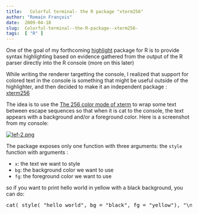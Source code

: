 ```yaml
---
title:   Colorful terminal- the R package "xterm256"
author: "Romain François"
date:  2009-04-18
slug:  Colorful-terminal--the-R-package--xterm256-
tags:  [ "R" ]
---
```

<div class="post-content">
<p>One of the goal of my forthcoming <a href="http://r-forge.r-project.org/projects/highlight/">highlight</a> package for R is to provide syntax highlighting based on evidence gathered from the output of the R parser directly into the R console (more on this later)</p>

<p>While writing the renderer targetting the console, I realized that support for colored text in the console is something that might be useful outside of the highlighter, and then decided to make it an independent package : <a href="http://r-forge.r-project.org/plugins/scmsvn/viewcvs.php/pkg/xterm256/?root=highlight">xterm256</a></p>

<p>The idea is to use the <a href="http://frexx.de/xterm-256-notes/">The 256 color mode of xterm</a> to wrap some text between escape sequences so that when it is cat to the console, the text appears with a background and/or a foreground color. Here is a screenshot from my console: 

<a href="/public/posts/xterm256/lef-2.png"><img src="/public/posts/xterm256/.lef-2_m.jpg" alt="lef-2.png" style="margin: 0 auto; display: block;" title="lef-2.png, avr. 2009"></a>

</p>
<p>The package exposes only one function with three arguments: the <code>style</code> function with arguments :
</p>
<ul>
<li>
<code>x</code>: the text we want to style</li>
<li>
<code>bg</code>: the background color we want to use</li>
<li>
<code>fg</code>: the foreground color we want to use</li>
</ul>
<p>so if you want to print hello world in yellow with a black background, you can do: </p>

<pre>
cat( style( "hello world", bg = "black", fg = "yellow"), "\n" )
</pre>
</div>
